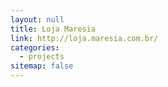 ```yaml
---
layout: null
title: Loja Maresia
link: http://loja.maresia.com.br/
categories:
  - projects
sitemap: false
---
```

